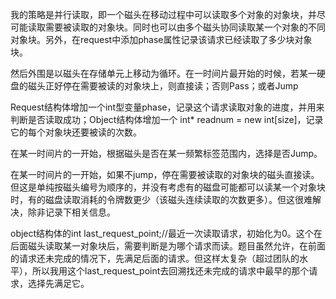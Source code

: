 我的策略是并行读取，即一个磁头在移动过程中可以读取多个对象的对象块，并尽可能读取需要被读取的对象块。同时也可以由多个磁头协同读取某一个对象的不同对象块。另外，在request中添加phase属性记录该请求已经读取了多少块对象块。

然后外围是以磁头在存储单元上移动为循环。在一时间片最开始的时候，若某一硬盘的磁头正好停在需要被读的对象块上，则直接读；否则Pass；或者Jump

Request结构体增加一个int型变量phase，记录这个请求读取对象的进度，并用来判断是否读取成功；Object结构体增加一个 int* readnum = new int[size]，记录它的每个对象块还要被读的次数。

在某一时间片的一开始，根据磁头是否在某一频繁标签范围内，选择是否Jump。

在某一时间片的一开始，如果不jump，停在需要被读取的对象块的磁头直接读。但这是单纯按磁头编号为顺序的，并没有考虑有的磁盘可能都可以读某一个对象块时，有的磁盘读取消耗的令牌数更少（该磁头连续读取的次数更多）。但这很难解决，除非记录下相关信息。

object结构体的int last_request_point;//最近一次读取请求，初始化为0。这个在后面磁头读取某一对象块后，需要判断是为哪个请求而读。题目虽然允许，在前面的请求还未完成的情况下，先满足后面的请求。但这样太复杂（超过团队的水平），所以我用这个last_request_point去回溯找还未完成的请求中最早的那个请求，选择先满足它。